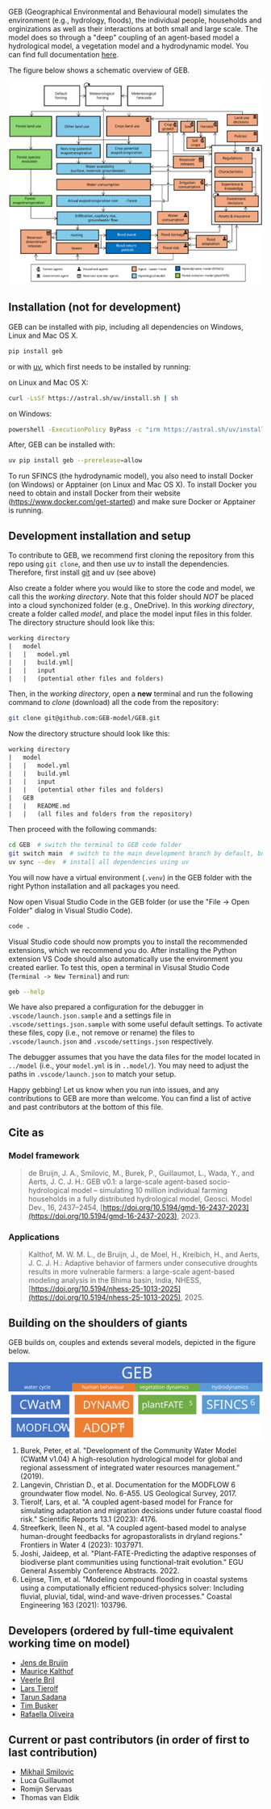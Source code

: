 GEB (Geographical Environmental and Behavioural model) simulates the environment (e.g., hydrology, floods), the individual people, households and orginizations as well as their interactions at both small and large scale. The model does so through a "deep" coupling of an agent-based model a hydrological model, a vegetation model and a hydrodynamic model. You can find full documentation [here](https://geb-model.github.io/GEB/).

The figure below shows a schematic overview of GEB.

![Schematic model overview of GEB.](https://raw.githubusercontent.com/GEB-model/GEB/refs/heads/main/docs/images/schematic_overview.svg "Schematic model overview")


## Installation (not for development)

GEB can be installed with pip, including all dependencies on Windows, Linux and Mac OS X.

```bash
pip install geb
```

or with [uv](https://docs.astral.sh/uv/), which first needs to be installed by running:


on Linux and Mac OS X:
  
```bash
curl -LsSf https://astral.sh/uv/install.sh | sh
```

on Windows: 

```bash
powershell -ExecutionPolicy ByPass -c "irm https://astral.sh/uv/install.ps1 | iex"
```

After, GEB can be installed with: 

```bash
uv pip install geb --prerelease=allow
```

To run SFINCS (the hydrodynamic model), you also need to install Docker (on Windows) or Apptainer (on Linux and Mac OS X). To install Docker you need to obtain and install Docker from their website (https://www.docker.com/get-started) and make sure Docker or Apptainer is running.

## Development installation and setup

To contribute to GEB, we recommend first cloning the repository from this repo using `git clone`, and then use uv to install the dependencies. Therefore, first install [git](https://git-scm.com/) and uv (see above)

Also create a folder where you would like to store the code and model, we call this the *working directory*. Note that this folder should *NOT* be placed into a cloud synchonized folder (e.g., OneDrive). In this *working directory*, create a folder called *model*, and place the model input files in this folder. The directory structure should look like this:

```
working directory
|   model
|   |   model.yml
|   |   build.yml│       
|   |   input
|   |   (potential other files and folders)
```

Then, in the *working directory*, open a **new** terminal and run the following command to *clone* (download) all the code from the repository:

```bash
git clone git@github.com:GEB-model/GEB.git
```

Now the directory structure should look like this:

```
working directory
|   model
|   |   model.yml
|   |   build.yml     
|   |   input
|   |   (potential other files and folders)
|   GEB
|   |   README.md
|   |   (all files and folders from the repository)
```

Then proceed with the following commands:

```bash
cd GEB  # switch the terminal to GEB code folder
git switch main  # switch to the main development branch by default, but may be changed to another branch
uv sync --dev  # install all dependencies using uv
```

You will now have a virtual environment (`.venv`) in the GEB folder with the right Python installation and all packages you need.

Now open Visual Studio Code in the GEB folder (or use the "File -> Open Folder" dialog in Visual Studio Code).

```bash
code .
```

Visual Studio code should now prompts you to install the recommended extensions, which we recommend you do. After installing the Python extension VS Code should also automatically use the environment you created earlier. To test this, open a terminal in Visusal Studio Code (`Terminal -> New Terminal`) and run:

```bash
geb --help
```

We have also prepared a configuration for the debugger in `.vscode/launch.json.sample` and a settings file in `.vscode/settings.json.sample` with some useful default settings. To activate these files, copy (i.e., not remove or rename) the files to `.vscode/launch.json` and `.vscode/settings.json` respectively. 

The debugger assumes that you have the data files for the model located in `../model` (i.e., your `model.yml` is in `..model/`). You may need to adjust the paths in  `.vscode/launch.json` to match your setup.

Happy gebbing! Let us know when you run into issues, and any contributions to GEB are more than welcome. You can find a list of active and past contributors at the bottom of this file.

## Cite as

### Model framework

> de Bruijn, J. A., Smilovic, M., Burek, P., Guillaumot, L., Wada, Y., and Aerts, J. C. J. H.: GEB v0.1: a large-scale agent-based socio-hydrological model – simulating 10 million individual farming households in a fully distributed hydrological model, Geosci. Model Dev., 16, 2437–2454, [https://doi.org/10.5194/gmd-16-2437-2023](https://doi.org/10.5194/gmd-16-2437-2023), 2023.

### Applications

> Kalthof, M. W. M. L., de Bruijn, J., de Moel, H., Kreibich, H., and Aerts, J. C. J. H.: Adaptive behavior of farmers under consecutive droughts results in more vulnerable farmers: a large-scale agent-based modeling analysis in the Bhima basin, India, NHESS, [https://doi.org/10.5194/nhess-25-1013-2025](https://doi.org/10.5194/nhess-25-1013-2025), 2025.

## Building on the shoulders of giants

GEB builds on, couples and extends several models, depicted in the figure below.

![Model components of GEB.](https://raw.githubusercontent.com/GEB-model/GEB/refs/heads/main/docs/images/models_overview.svg "Schematic model overview")

1. Burek, Peter, et al. "Development of the Community Water Model (CWatM v1.04) A high-resolution hydrological model for global and regional assessment of integrated water resources management." (2019).
2. Langevin, Christian D., et al. Documentation for the MODFLOW 6 groundwater flow model. No. 6-A55. US Geological Survey, 2017.
3. Tierolf, Lars, et al. "A coupled agent-based model for France for simulating adaptation and migration decisions under future coastal flood risk." Scientific Reports 13.1 (2023): 4176.
4. Streefkerk, Ileen N., et al. "A coupled agent-based model to analyse human-drought feedbacks for agropastoralists in dryland regions." Frontiers in Water 4 (2023): 1037971.
5. Joshi, Jaideep, et al. "Plant-FATE-Predicting the adaptive responses of biodiverse plant communities using functional-trait evolution." EGU General Assembly Conference Abstracts. 2022.
6. Leijnse, Tim, et al. "Modeling compound flooding in coastal systems using a computationally efficient reduced-physics solver: Including fluvial, pluvial, tidal, wind-and wave-driven processes." Coastal Engineering 163 (2021): 103796.

## Developers (ordered by full-time equivalent working time on model)
- [Jens de Bruijn](https://research.vu.nl/en/persons/jens-de-bruijn)
- [Maurice Kalthof](https://research.vu.nl/en/persons/maurice-kalthof)
- [Veerle Bril](https://research.vu.nl/en/persons/veerle-bril)
- [Lars Tierolf](https://research.vu.nl/en/persons/lars-tierolf)
- [Tarun Sadana](https://research.vu.nl/en/persons/tarun-sadana)
- [Tim Busker](https://research.vu.nl/en/persons/tim-busker)
- [Rafaella Oliveira](https://research.vu.nl/en/persons/rafaella-gouveia-loureiro-oliveira)

## Current or past contributors (in order of first to last contribution)
- [Mikhail Smilovic](https://iiasa.ac.at/staff/mikhail-smilovic)
- Luca Guillaumot
- Romijn Servaas
- Thomas van Eldik
